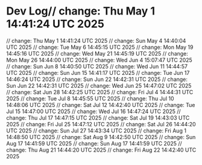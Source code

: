 # Dev Log// change: Thu May  1 14:41:24 UTC 2025
// change: Thu May  1 14:41:24 UTC 2025
// change: Sun May  4 14:40:04 UTC 2025
// change: Tue May  6 14:45:15 UTC 2025
// change: Mon May 19 14:45:16 UTC 2025
// change: Wed May 21 14:45:19 UTC 2025
// change: Mon May 26 14:44:00 UTC 2025
// change: Wed Jun  4 15:07:47 UTC 2025
// change: Sun Jun  8 14:40:50 UTC 2025
// change: Wed Jun 11 14:44:57 UTC 2025
// change: Sun Jun 15 14:41:17 UTC 2025
// change: Tue Jun 17 14:46:24 UTC 2025
// change: Sun Jun 22 14:42:31 UTC 2025
// change: Sun Jun 22 14:42:31 UTC 2025
// change: Wed Jun 25 14:47:02 UTC 2025
// change: Sat Jun 28 14:42:25 UTC 2025
// change: Fri Jul  4 14:44:31 UTC 2025
// change: Tue Jul  8 14:45:55 UTC 2025
// change: Thu Jul 10 14:48:06 UTC 2025
// change: Sat Jul 12 14:42:40 UTC 2025
// change: Tue Jul 15 14:47:00 UTC 2025
// change: Wed Jul 16 14:47:24 UTC 2025
// change: Thu Jul 17 14:47:15 UTC 2025
// change: Sat Jul 19 14:43:03 UTC 2025
// change: Fri Jul 25 14:47:12 UTC 2025
// change: Sat Jul 26 14:44:20 UTC 2025
// change: Sun Jul 27 14:43:34 UTC 2025
// change: Fri Aug  1 14:48:50 UTC 2025
// change: Sat Aug  9 14:42:50 UTC 2025
// change: Sun Aug 17 14:41:59 UTC 2025
// change: Sun Aug 17 14:41:59 UTC 2025
// change: Thu Aug 21 14:44:20 UTC 2025
// change: Fri Aug 22 14:42:40 UTC 2025

